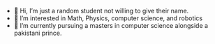 - 👋 Hi, I’m just a random student not willing to give their name. 
- 👀 I’m interested in Math, Physics, computer science, and robotics
- 🌱 I’m currently pursuing a masters in computer science alongside a pakistani prince.

<!---
NocturnSilver/NocturnSilver is a ✨ special ✨ repository because its `README.md` (this file) appears on your GitHub profile.
You can click the Preview link to take a look at your changes.
--->
